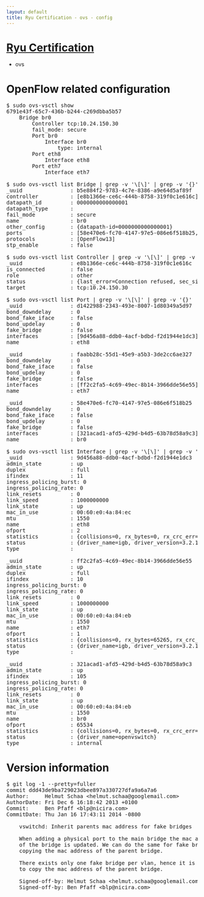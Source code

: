 ```yaml
---
layout: default
title: Ryu Certification - ovs - config
---
```

# [Ryu Certification](http://osrg.github.io/ryu/certification.html)
* ovs 

# OpenFlow related configuration
<pre>
$ sudo ovs-vsctl show
6791e43f-65c7-436b-b244-c269dbba5b57
    Bridge br0
        Controller tcp:10.24.150.30
        fail_mode: secure
        Port br0
            Interface br0
                type: internal
        Port eth8
            Interface eth8
        Port eth7
            Interface eth7

$ sudo ovs-vsctl list Bridge | grep -v '\[\]' | grep -v '{}'
_uuid               : b5e884f2-9783-4c7e-8386-a9e64d5af89f
controller          : [e8b1366e-ce6c-444b-8758-319f0c1e616c]
datapath_id         : 0000000000000001
datapath_type       : 
fail_mode           : secure
name                : br0
other_config        : {datapath-id=0000000000000001}
ports               : [58e470e6-fc70-4147-97e5-086e6f518b25, d1422988-2343-493e-8007-1d80349a5d97, faabb28c-55d1-45e9-a5b3-3de2cc6ae327]
protocols           : [OpenFlow13]
stp_enable          : false

$ sudo ovs-vsctl list Controller | grep -v '\[\]' | grep -v '{}'
_uuid               : e8b1366e-ce6c-444b-8758-319f0c1e616c
is_connected        : false
role                : other
status              : {last_error=Connection refused, sec_since_connect=352, sec_since_disconnect=1, state=BACKOFF}
target              : tcp:10.24.150.30

$ sudo ovs-vsctl list Port | grep -v '\[\]' | grep -v '{}'
_uuid               : d1422988-2343-493e-8007-1d80349a5d97
bond_downdelay      : 0
bond_fake_iface     : false
bond_updelay        : 0
fake_bridge         : false
interfaces          : [9d456a88-ddb0-4acf-bdbd-f2d1944e1dc3]
name                : eth8

_uuid               : faabb28c-55d1-45e9-a5b3-3de2cc6ae327
bond_downdelay      : 0
bond_fake_iface     : false
bond_updelay        : 0
fake_bridge         : false
interfaces          : [ff2c2fa5-4c69-49ec-8b14-3966dde56e55]
name                : eth7

_uuid               : 58e470e6-fc70-4147-97e5-086e6f518b25
bond_downdelay      : 0
bond_fake_iface     : false
bond_updelay        : 0
fake_bridge         : false
interfaces          : [321acad1-afd5-429d-b4d5-63b78d58a9c3]
name                : br0

$ sudo ovs-vsctl list Interface | grep -v '\[\]' | grep -v '{}'
_uuid               : 9d456a88-ddb0-4acf-bdbd-f2d1944e1dc3
admin_state         : up
duplex              : full
ifindex             : 11
ingress_policing_burst: 0
ingress_policing_rate: 0
link_resets         : 0
link_speed          : 1000000000
link_state          : up
mac_in_use          : 00:60:e0:4a:84:ec
mtu                 : 1550
name                : eth8
ofport              : 2
statistics          : {collisions=0, rx_bytes=0, rx_crc_err=0, rx_dropped=0, rx_errors=0, rx_frame_err=0, rx_over_err=0, rx_packets=0, tx_bytes=20536, tx_dropped=0, tx_errors=0, tx_packets=220}
status              : {driver_name=igb, driver_version=3.2.10-k, firmware_version=3.10-0}
type                : 

_uuid               : ff2c2fa5-4c69-49ec-8b14-3966dde56e55
admin_state         : up
duplex              : full
ifindex             : 10
ingress_policing_burst: 0
ingress_policing_rate: 0
link_resets         : 0
link_speed          : 1000000000
link_state          : up
mac_in_use          : 00:60:e0:4a:84:eb
mtu                 : 1550
name                : eth7
ofport              : 1
statistics          : {collisions=0, rx_bytes=65265, rx_crc_err=0, rx_dropped=0, rx_errors=0, rx_frame_err=0, rx_over_err=0, rx_packets=660, tx_bytes=0, tx_dropped=0, tx_errors=0, tx_packets=0}
status              : {driver_name=igb, driver_version=3.2.10-k, firmware_version=3.10-0}
type                : 

_uuid               : 321acad1-afd5-429d-b4d5-63b78d58a9c3
admin_state         : up
ifindex             : 105
ingress_policing_burst: 0
ingress_policing_rate: 0
link_resets         : 0
link_state          : up
mac_in_use          : 00:60:e0:4a:84:eb
mtu                 : 1550
name                : br0
ofport              : 65534
statistics          : {collisions=0, rx_bytes=0, rx_crc_err=0, rx_dropped=0, rx_errors=0, rx_frame_err=0, rx_over_err=0, rx_packets=0, tx_bytes=0, tx_dropped=0, tx_errors=0, tx_packets=0}
status              : {driver_name=openvswitch}
type                : internal
</pre>

# Version information
<pre>
$ git log -1 --pretty=fuller
commit ddd43de9ba729023dbee897a330727dfa9a6a7a6
Author:     Helmut Schaa &lt;helmut.schaa@googlemail.com&gt;
AuthorDate: Fri Dec 6 16:18:42 2013 +0100
Commit:     Ben Pfaff &lt;blp@nicira.com&gt;
CommitDate: Thu Jan 16 17:43:11 2014 -0800

    vswitchd: Inherit parents mac address for fake bridges
    
    When adding a physical port to the main bridge the mac address
    of the bridge is updated. We can do the same for fake bridges by
    copying the mac address of the parent bridge.
    
    There exists only one fake bridge per vlan, hence it is safe
    to copy the mac address of the parent bridge.
    
    Signed-off-by: Helmut Schaa &lt;helmut.schaa@googlemail.com&gt;
    Signed-off-by: Ben Pfaff &lt;blp@nicira.com&gt;
</pre>

